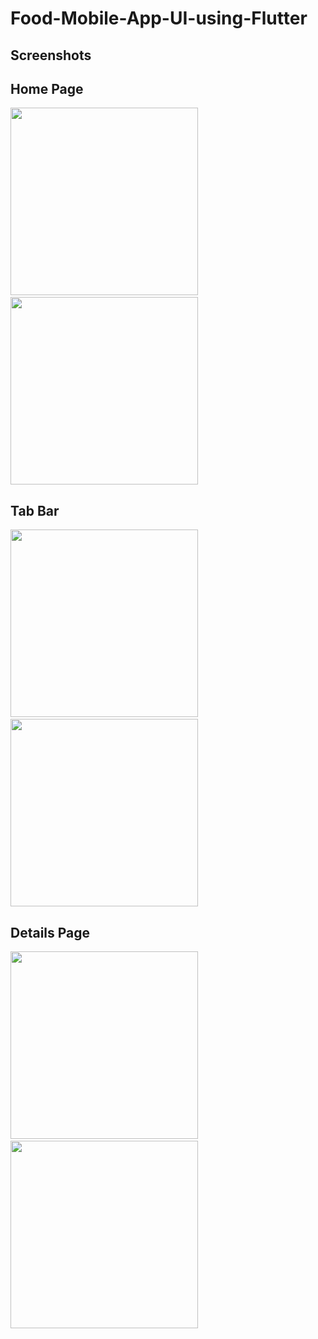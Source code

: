 # Food-Mobile-App-UI-using-Flutter

## Screenshots
## Home Page
<img src="screenshots/1.png" width="300">&nbsp; &nbsp; &nbsp; &nbsp; &nbsp; &nbsp; &nbsp; &nbsp; &nbsp; &nbsp; &nbsp; &nbsp;<img src="screenshots/2.png" width="300">

## Tab Bar
<img src="screenshots/3.png" width="300"> &nbsp; &nbsp; &nbsp; &nbsp; &nbsp; &nbsp; &nbsp; &nbsp; &nbsp; &nbsp; &nbsp; &nbsp;<img src="screenshots/4.png" width="300">

## Details Page
<img src="screenshots/5.png" width="300">&nbsp; &nbsp; &nbsp; &nbsp; &nbsp; &nbsp; &nbsp; &nbsp; &nbsp; &nbsp; &nbsp; &nbsp; <img src="screenshots/6.png" width="300">
